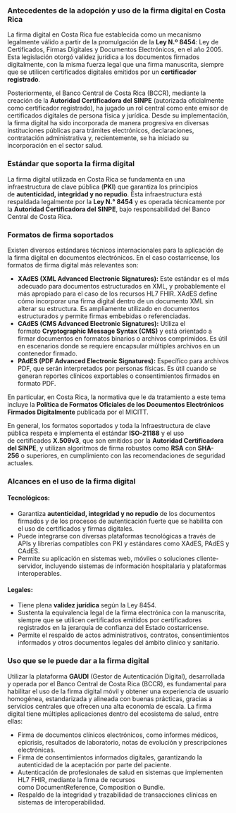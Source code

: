 ### Antecedentes de la adopción y uso de la firma digital en Costa Rica
La firma digital en Costa Rica fue establecida como un mecanismo legalmente válido a partir de la promulgación de la **Ley N.º 8454**: Ley de Certificados, Firmas Digitales y Documentos Electrónicos, en el año 2005. Esta legislación otorgó validez jurídica a los documentos firmados digitalmente, con la misma fuerza legal que una firma manuscrita, siempre que se utilicen certificados digitales emitidos por un **certificador registrado**.

Posteriormente, el Banco Central de Costa Rica (BCCR), mediante la creación de la **Autoridad Certificadora del SINPE** (autorizada oficialmente como certificador registrado), ha jugado un rol central como ente emisor de certificados digitales de persona física y jurídica. Desde su implementación, la firma digital ha sido incorporada de manera progresiva en diversas instituciones públicas para trámites electrónicos, declaraciones, contratación administrativa y, recientemente, se ha iniciado su incorporación en el sector salud.

### Estándar que soporta la firma digital
La firma digital utilizada en Costa Rica se fundamenta en una infraestructura de clave pública (**PKI**) que garantiza los principios de **autenticidad, integridad y no repudio**. Esta infraestructura está respaldada legalmente por la **Ley N.° 8454** y es operada técnicamente por la **Autoridad Certificadora del SINPE**, bajo responsabilidad del Banco Central de Costa Rica.

### Formatos de firma soportados
Existen diversos estándares técnicos internacionales para la aplicación de la firma digital en documentos electrónicos. En el caso costarricense, los formatos de firma digital más relevantes son:
- **XAdES (XML Advanced Electronic Signatures):**
Este estándar es el más adecuado para documentos estructurados en XML, y probablemente el más apropiado para el caso de los recursos HL7 FHIR. XAdES define cómo incorporar una firma digital dentro de un documento XML sin alterar su estructura. Es ampliamente utilizado en documentos estructurados y permite firmas embebidas o referenciadas.
- **CAdES (CMS Advanced Electronic Signatures):**
Utiliza el formato **Cryptographic Message Syntax (CMS)** y está orientado a firmar documentos en formatos binarios o archivos comprimidos. Es útil en escenarios donde se requiere encapsular múltiples archivos en un contenedor firmado.
- **PAdES (PDF Advanced Electronic Signatures):**
Específico para archivos PDF, que serán interpretados por personas físicas. Es útil cuando se generan reportes clínicos exportables o consentimientos firmados en formato PDF.

En particular, en Costa Rica, la normativa que le da tratamiento a este tema incluye la **Política de Formatos Oficiales de los Documentos Electrónicos Firmados Digitalmente** publicada por el MICITT.

En general, los formatos soportados y toda la Infraestructura de clave pública respeta e implementa el estándar **ISO-21188** y el uso de certificados **X.509v3**, que son emitidos por la **Autoridad Certificadora del SINPE**, y utilizan algoritmos de firma robustos como **RSA** con **SHA-256** o superiores, en cumplimiento con las recomendaciones de seguridad actuales.

### Alcances en el uso de la firma digital
#### Tecnológicos:
- Garantiza **autenticidad, integridad y no repudio** de los documentos firmados y de los procesos de autenticación fuerte que se habilita con el uso de certificados y firmas digitales.
- Puede integrarse con diversas plataformas tecnológicas a través de APIs y librerías compatibles con PKI y estándares como XAdES, PAdES y CAdES.
- Permite su aplicación en sistemas web, móviles o soluciones cliente-servidor, incluyendo sistemas de información hospitalaria y plataformas interoperables.

#### Legales:
- Tiene plena **validez jurídica** según la Ley 8454.
- Sustenta la equivalencia legal de la firma electrónica con la manuscrita, siempre que se utilicen certificados emitidos por certificadores registrados en la jerarquía de confianza del Estado costarricense.
- Permite el respaldo de actos administrativos, contratos, consentimientos informados y otros documentos legales del ámbito clínico y sanitario.

### Uso que se le puede dar a la firma digital
Utilizar la plataforma **GAUDI** (Gestor de Autenticación Digital), desarrollada y operada por el Banco Central de Costa Rica (BCCR), es fundamental para habilitar el uso de la firma digital móvil y obtener una experiencia de usuario homogénea, estandarizada y alineada con buenas prácticas, gracias a servicios centrales que ofrecen una alta economía de escala.
La firma digital tiene múltiples aplicaciones dentro del ecosistema de salud, entre ellas:
- Firma de documentos clínicos electrónicos, como informes médicos, epicrisis, resultados de laboratorio, notas de evolución y prescripciones electrónicas.
- Firma de consentimientos informados digitales, garantizando la autenticidad de la aceptación por parte del paciente.
- Autenticación de profesionales de salud en sistemas que implementen HL7 FHIR, mediante la firma de recursos como DocumentReference, Composition o Bundle.
- Respaldo de la integridad y trazabilidad de transacciones clínicas en sistemas de interoperabilidad.
